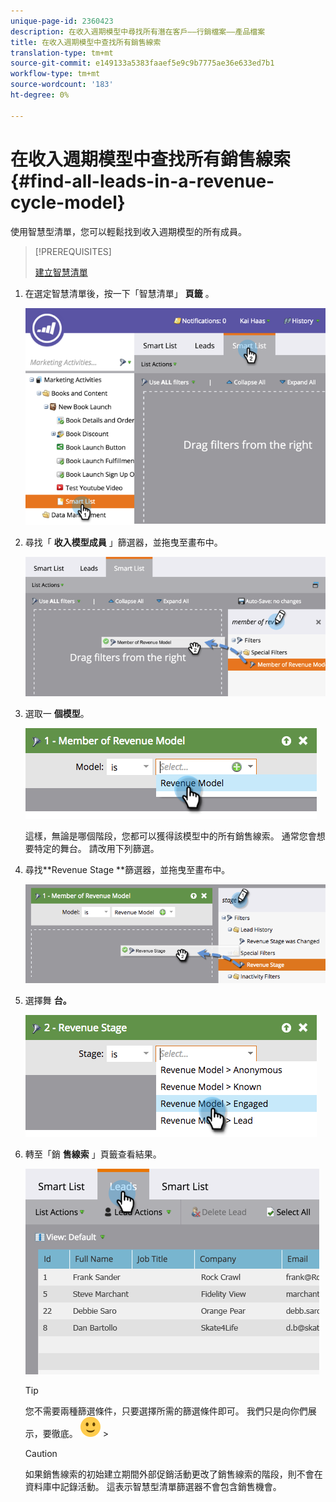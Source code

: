 ```yaml
---
unique-page-id: 2360423
description: 在收入週期模型中尋找所有潛在客戶——行銷檔案——產品檔案
title: 在收入週期模型中查找所有銷售線索
translation-type: tm+mt
source-git-commit: e149133a5383faaef5e9c9b7775ae36e633ed7b1
workflow-type: tm+mt
source-wordcount: '183'
ht-degree: 0%

---
```



# 在收入週期模型中查找所有銷售線索 {#find-all-leads-in-a-revenue-cycle-model}

使用智慧型清單，您可以輕鬆找到收入週期模型的所有成員。

>[!PREREQUISITES]
>
>[建立智慧清單](../../../../product-docs/core-marketo-concepts/smart-lists-and-static-lists/creating-a-smart-list/create-a-smart-list.md)

1. 在選定智慧清單後，按一下「智慧清單」 **頁籤** 。

   ![](assets/image2015-4-29-14-3a6-3a36.png)

1. 尋找「 **收入模型成員** 」篩選器，並拖曳至畫布中。

   ![](assets/image2015-4-29-14-3a12-3a33.png)

1. 選取一 **個模型**。

   ![](assets/image2015-5-13-18-3a2-3a23.png)

   這樣，無論是哪個階段，您都可以獲得該模型中的所有銷售線索。 通常您會想要特定的舞台。 請改用下列篩選。

1. 尋找**Revenue Stage **篩選器，並拖曳至畫布中。

   ![](assets/image2015-5-13-17-3a27-3a0.png)

1. 選擇舞 **台。**

   ![](assets/image2015-5-13-17-3a31-3a9.png)

1. 轉至「銷 **售線索** 」頁籤查看結果。

   ![](assets/2.png)

   >[!TIP]
   >
   >您不需要兩種篩選條件，只要選擇所需的篩選條件即可。 我們只是向你們展示，要徹底。 ![（微笑）](assets/smile.svg) >

   >[!CAUTION]
   >
   >如果銷售線索的初始建立期間外部促銷活動更改了銷售線索的階段，則不會在資料庫中記錄活動。 這表示智慧型清單篩選器不會包含銷售機會。

